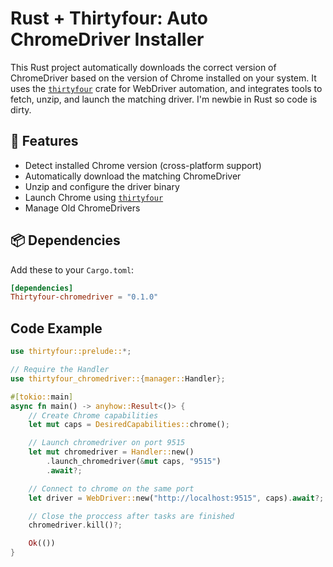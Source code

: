 # Rust + Thirtyfour: Auto ChromeDriver Installer

This Rust project automatically downloads the correct version of ChromeDriver based on the version of Chrome installed on your system. It uses the [`thirtyfour`](https://crates.io/crates/thirtyfour) crate for WebDriver automation, and integrates tools to fetch, unzip, and launch the matching driver.
I'm newbie in Rust so code is dirty.
## 🚀 Features

- Detect installed Chrome version (cross-platform support)
- Automatically download the matching ChromeDriver
- Unzip and configure the driver binary
- Launch Chrome using [`thirtyfour`](https://crates.io/crates/thirtyfour)
- Manage Old ChromeDrivers

## 📦 Dependencies

Add these to your `Cargo.toml`:

```toml
[dependencies]
Thirtyfour-chromedriver = "0.1.0"
```

## Code Example

```rust
use thirtyfour::prelude::*;

// Require the Handler
use thirtyfour_chromedriver::{manager::Handler};

#[tokio::main]
async fn main() -> anyhow::Result<()> {
    // Create Chrome capabilities
    let mut caps = DesiredCapabilities::chrome(); 

    // Launch chromedriver on port 9515 
    let mut chromedriver = Handler::new()
        .launch_chromedriver(&mut caps, "9515")
        .await?;

    // Connect to chrome on the same port
    let driver = WebDriver::new("http://localhost:9515", caps).await?; 

    // Close the proccess after tasks are finished
    chromedriver.kill()?;

    Ok(())
}
```
